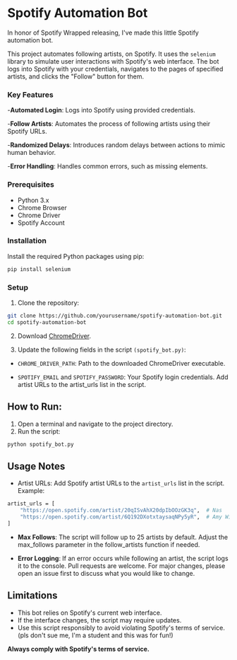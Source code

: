 # Spotify Automation Bot

In honor of Spotify Wrapped releasing, I've made this little Spotify automation bot.

This project automates following artists, on Spotify. It uses the `selenium` library to simulate user interactions with Spotify's web interface. The bot logs into Spotify with your credentials, navigates to the pages of specified artists, and clicks the "Follow" button for them.

### Key Features

-**Automated Login**: Logs into Spotify using provided credentials.

-**Follow Artists**: Automates the process of following artists using their Spotify URLs.

-**Randomized Delays**: Introduces random delays between actions to mimic human behavior.

-**Error Handling**: Handles common errors, such as missing elements.

### Prerequisites

- Python 3.x
- Chrome Browser
- Chrome Driver
- Spotify Account

### Installation

Install the required Python packages using pip:
```bash
pip install selenium
```
### Setup

1. Clone the repository:
```bash
git clone https://github.com/yourusername/spotify-automation-bot.git
cd spotify-automation-bot
```
2. Download [ChromeDriver](https://chatgpt.com/c/67563eea-2488-800f-ace4-5e2053953aae#:~:text=Download%20ChromeDriver%3A-,ChromeDriver,-Download).

3. Update the following fields in the script `(spotify_bot.py)`:

- `CHROME_DRIVER_PATH`: Path to the downloaded ChromeDriver executable.

- `SPOTIFY_EMAIL` and `SPOTIFY_PASSWORD`: Your Spotify login credentials.
Add artist URLs to the artist_urls list in the script.


## How to Run:
1. Open a terminal and navigate to the project directory.
2. Run the script:
```bash
python spotify_bot.py
```

## Usage Notes
- Artist URLs: Add Spotify artist URLs to the `artist_urls` list in the script. Example:
```bash
artist_urls = [
    "https://open.spotify.com/artist/20qISvAhX20dpIbOOzGK3q",  # Nas
    "https://open.spotify.com/artist/6Q192DXotxtaysaqNPy5yR",  # Amy Winehouse
]
```
- **Max Follows**: The script will follow up to 25 artists by default. Adjust the max_follows parameter in the follow_artists function if needed.

- **Error Logging**: If an error occurs while following an artist, the script logs it to the console.
Pull requests are welcome. For major changes, please open an issue first
to discuss what you would like to change.

## Limitations
- This bot relies on Spotify's current web interface. 
- If the interface changes, the script may require updates.
- Use this script responsibly to avoid violating Spotify's terms of service. (pls don't sue me, I'm a student and this was for fun!)

**Always comply with Spotify's terms of service.**
